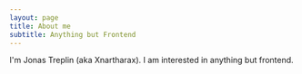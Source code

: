 ```yaml
---
layout: page
title: About me
subtitle: Anything but Frontend
---
```


I'm Jonas Treplin (aka Xnartharax). I am interested in anything but frontend.


